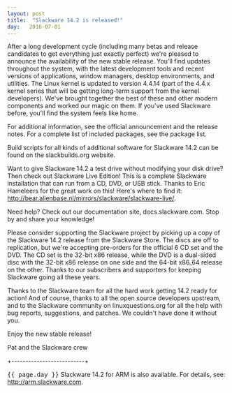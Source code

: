 ```yaml
---
layout: post
title:  "Slackware 14.2 is released!"
day:   2016-07-01
---
```


After a long development cycle (including many betas and release candidates to get everything just exactly perfect) we're pleased to announce the availability of the new stable release. You'll find updates throughout the system, with the latest development tools and recent versions of applications, window managers, desktop environments, and utilities. The Linux kernel is updated to version 4.4.14 (part of the 4.4.x kernel series that will be getting long-term support from the kernel developers). We've brought together the best of these and other modern components and worked our magic on them. If you've used Slackware before, you'll find the system feels like home.

For additional information, see the official announcement and the release notes. For a complete list of included packages, see the package list.

Build scripts for all kinds of additional software for Slackware 14.2 can be found on the slackbuilds.org website.

Want to give Slackware 14.2 a test drive without modifying your disk drive? Then check out Slackware Live Edition! This is a complete Slackware installation that can run from a CD, DVD, or USB stick. Thanks to Eric Hameleers for the great work on this! Here's where to find it: http://bear.alienbase.nl/mirrors/slackware/slackware-live/.

Need help? Check out our documentation site, docs.slackware.com. Stop by and share your knowledge!

Please consider supporting the Slackware project by picking up a copy of the Slackware 14.2 release from the Slackware Store. The discs are off to replication, but we're accepting pre-orders for the official 6 CD set and the DVD. The CD set is the 32-bit x86 release, while the DVD is a dual-sided disc with the 32-bit x86 release on one side and the 64-bit x86_64 release on the other. Thanks to our subscribers and supporters for keeping Slackware going all these years.

Thanks to the Slackware team for all the hard work getting 14.2 ready for action! And of course, thanks to all the open source developers upstream, and to the Slackware community on linuxquestions.org for all the help with bug reports, suggestions, and patches. We couldn't have done it without you.

Enjoy the new stable release!

Pat and the Slackware crew

+--------------------------+

<kbd>{{ page.day }}</kbd> Slackware 14.2 for ARM is also available. For details, see: http://arm.slackware.com.